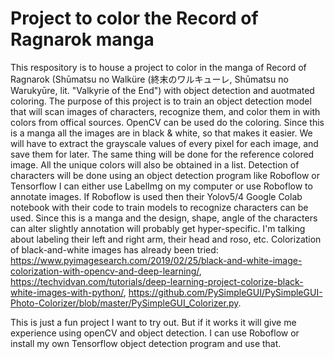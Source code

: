 # Project to color the Record of Ragnarok manga

This respository is to house a project to color in the manga of Record of Ragnarok (Shūmatsu no Walküre (終末のワルキューレ, Shūmatsu no Warukyūre, lit. "Valkyrie of the End") with object detection and auotmated coloring. The purpose of this project is to train an object detection model that will scan images of characters, recognize them, and color them in with colors from offical sources. OpenCV can be used do the coloring. Since this is a manga all the images are in black & white, so that makes it easier. We will have to extract the grayscale values of every pixel for each image, and save them for later. The same thing will be done for the reference colored image. All the unique colors will also be obtained in a list. Detection of characters will be done using an object detection program like Roboflow or Tensorflow I can either use LabelImg on my computer or use Roboflow to annotate images. If Roboflow is used then  their Yolov5/4 Google Colab notebook with their code to train models to recognize characters can be used. Since this is a manga and the design, shape, angle of the characters can alter slightly annotation will probably get hyper-specific. I'm talking about labeling their left and right arm, their head and roso, etc. Colorization of black-and-white images has already been tried: https://www.pyimagesearch.com/2019/02/25/black-and-white-image-colorization-with-opencv-and-deep-learning/, https://techvidvan.com/tutorials/deep-learning-project-colorize-black-white-images-with-python/, https://github.com/PySimpleGUI/PySimpleGUI-Photo-Colorizer/blob/master/PySimpleGUI_Colorizer.py.

This is just a fun project I want to try out. But if it works it will give me experience using openCV and object detection. I can use Roboflow or install my own Tensorflow object detection program and use that.
